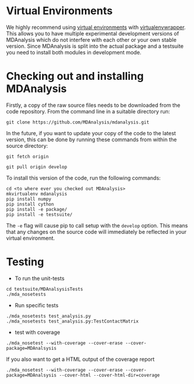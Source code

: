 # Virtual Environments

We highly recommend using [virtual environments](https://pypi.python.org/pypi/virtualenv) with [virtualenvwrapper](http://virtualenvwrapper.readthedocs.org/en/latest/).
This allows you to have multiple experimental development versions of MDAnalysis which do not interfere with each other or your own stable version.
Since MDAnalysis is split into the actual package and a testsuite you need to install both modules in development mode.

# Checking out and installing MDAnalysis

Firstly, a copy of the raw source files needs to be downloaded from the code repository.  From the command line in a suitable directory run:

```
git clone https://github.com/MDAnalysis/mdanalysis.git
```
In the future, if you want to update your copy of the code to the latest version, this can be done by running these commands from within the source directory:

```
git fetch origin

git pull origin develop
```

To install this version of the code, run the following commands: 

```
cd <to where ever you checked out MDAnalysis>
mkvirtualenv mdanalysis
pip install numpy
pip install cython
pip install -e package/
pip install -e testsuite/
```

The `-e` flag will cause pip to call setup with the `develop` option. This means that any changes on the source code will immediately be reflected in your virtual environment. 

# Testing

* To run the unit-tests

```
cd testsuite/MDAnalsysisTests
./mda_nosetests
```

* Run specific tests

```
./mda_nosetests test_analysis.py
./mda_nosetests test_analysis.py:TestContactMatrix
```

* test with coverage

```
./mda_nosetest --with-coverage --cover-erase --cover-package=MDAnalsysis
```

If you also want to get a HTML output of the coverage report

```
./mda_nosetest --with-coverage --cover-erase --cover-package=MDAnalsysis --cover-html --cover-html-dir=coverage
```